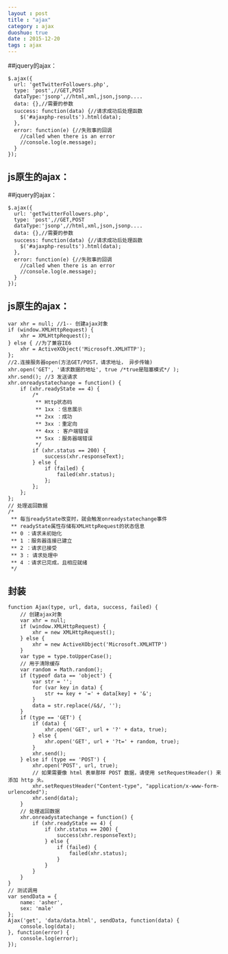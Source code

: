 ```yaml
---
layout : post
title : "ajax"
category : ajax
duoshuo: true
date : 2015-12-20
tags : ajax
---
```


##jquery的ajax：


	$.ajax({
	  url: 'getTwitterFollowers.php',
	  type: 'post',//GET,POST
	  dataType:'jsonp',//html,xml,json,jsonp....
	  data: {},//需要的参数
	  success: function(data) {//请求成功后处理函数
		$('#ajaxphp-results').html(data);
	  },
	  error: function(e) {//失败事的回调
		//called when there is an error
		//console.log(e.message);
	  }
	});



## js原生的ajax：


<!-- more -->




##jquery的ajax：


	$.ajax({
	  url: 'getTwitterFollowers.php',
	  type: 'post',//GET,POST
	  dataType:'jsonp',//html,xml,json,jsonp....
	  data: {},//需要的参数
	  success: function(data) {//请求成功后处理函数
		$('#ajaxphp-results').html(data);
	  },
	  error: function(e) {//失败事的回调
		//called when there is an error
		//console.log(e.message);
	  }
	});



## js原生的ajax：


	var xhr = null; //1-- 创建ajax对象
	if (window.XMLHttpRequest) {
		xhr = XMLHttpRequest();
	} else { //为了兼容IE6
		xhr = ActiveXObject('Microsoft.XMLHTTP');
	};
	//2.连接服务器open(方法GET/POST，请求地址， 异步传输)									
	xhr.open('GET', '请求数据的地址', true /*true是阻塞模式*/ );
	xhr.send(); //3 发送请求
	xhr.onreadystatechange = function() {
		if (xhr.readyState == 4) {
			/*
			 ** Http状态码
			 ** 1xx ：信息展示
			 ** 2xx ：成功
			 ** 3xx ：重定向
			 ** 4xx : 客户端错误
			 ** 5xx ：服务器端错误
			 */
			if (xhr.status == 200) {
				success(xhr.responseText);
			} else {
				if (failed) {
					failed(xhr.status);
				};
			};
		};
	};
	// 处理返回数据
	/*
	 ** 每当readyState改变时，就会触发onreadystatechange事件
	 ** readyState属性存储有XMLHttpRequest的状态信息
	 ** 0 ：请求未初始化
	 ** 1 ：服务器连接已建立
	 ** 2 ：请求已接受
	 ** 3 : 请求处理中
	 ** 4 ：请求已完成，且相应就绪
	 */
	
		
		
## 封装		
		
	function Ajax(type, url, data, success, failed) {
		// 创建ajax对象
		var xhr = null;
		if (window.XMLHttpRequest) {
			xhr = new XMLHttpRequest();
		} else {
			xhr = new ActiveXObject('Microsoft.XMLHTTP')
		}
		var type = type.toUpperCase();
		// 用于清除缓存
		var random = Math.random();
		if (typeof data == 'object') {
			var str = '';
			for (var key in data) {
				str += key + '=' + data[key] + '&';
			}
			data = str.replace(/&$/, '');
		}
		if (type == 'GET') {
			if (data) {
				xhr.open('GET', url + '?' + data, true);
			} else {
				xhr.open('GET', url + '?t=' + random, true);
			}
			xhr.send();
		} else if (type == 'POST') {
			xhr.open('POST', url, true);
			// 如果需要像 html 表单那样 POST 数据，请使用 setRequestHeader() 来添加 http 头。
			xhr.setRequestHeader("Content-type", "application/x-www-form-urlencoded");
			xhr.send(data);
		}
		// 处理返回数据
		xhr.onreadystatechange = function() {
			if (xhr.readyState == 4) {
				if (xhr.status == 200) {
					success(xhr.responseText);
				} else {
					if (failed) {
						failed(xhr.status);
					}
				}
			}
		}
	}
	// 测试调用
	var sendData = {
		name: 'asher',
		sex: 'male'
	};
	Ajax('get', 'data/data.html', sendData, function(data) {
		console.log(data);
	}, function(error) {
		console.log(error);
	});
		
		


